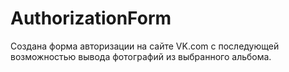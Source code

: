 # AuthorizationForm
Создана форма авторизации на сайте VK.com с последующей возможностью вывода фотографий из выбранного альбома.
